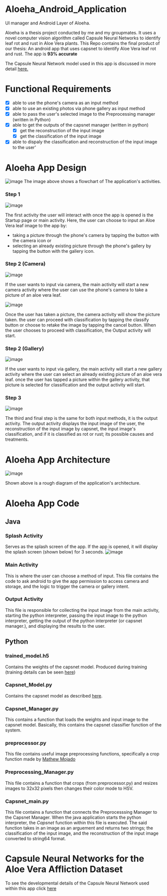 # Aloeha_Android_Application
UI manager and Android Layer of Aloeha. 

Aloeha is a thesis project conducted by me and my groupmates. It uses a novel computer vision algorithm called Capsule Neural Networks to 
identify leaf rot and rust in Aloe Vera plants. This Repo contains the final product of our thesis: An android app that uses capsnet to identify Aloe Vera leaf rot and rust. The app is **93% accurate** 

The Capsule Neural Network model used in this app is discussed in more detail [here.](https://github.com/Jedflo/Aloeha_capsule_neural_networks)

# Functional Requirements
- [x] able to use the phone's camera as an input method
- [x] able to use an existing photos via phone gallery as input method
- [x] able to pass the user's selected image to the Preprocessing manager (written in Python)
- [x] able to get the outputs of the capsnet manager (written in python)
  - [x] get the reconstruction of the input image
  - [x] get the classification of the input image   
- [x] able to dispaly the classification and reconstruction of the input image to the user'

# Aloeha App Design 

![image](https://user-images.githubusercontent.com/82581503/162132072-8f3ad615-0a54-425f-ac8b-da9655dbf526.png)
The image above shows a flowchart of The application's activities. 

### Step 1
![image](https://user-images.githubusercontent.com/82581503/162135510-62ade61e-3a3e-4d14-9bc8-ac7ffb601cc9.png)

The first activity the user will interact with once the app is opened is the Startup page or main activity. Here, the user can choose to input an Aloe Vera leaf image to the app by: 
- taking a picture through the phone's camera by tapping the button with the camera icon or 
- selecting an already existing picture through the phone's gallery by tapping the button with the gallery icon. 

### Step 2 (Camera)
![image](https://user-images.githubusercontent.com/82581503/162135943-ce2909ab-3477-45d9-aef8-7fb50413e1ad.png)

If the user wants to input via camera, the main activity will start a new camera activity where the user can use the phone's camera to take a picture of an aloe vera leaf.

![image](https://user-images.githubusercontent.com/82581503/162134894-ea9d24ef-f9a5-4e4d-97d6-e5d7504c36da.png)

Once the user has taken a picture, the camera activity will show the picture taken. the user can proceed with classification by tapping the classify button or choose to retake the image by tapping the cancel button. When the user chooses to proceed with classification, the Output activity will start.

### Step 2 (Gallery)
![image](https://user-images.githubusercontent.com/82581503/162137233-4773fb1b-3487-44f3-817f-7536232e9113.png)

If the user wants to input via gallery, the main activity will start a new gallery activity where the user can select an already existing picture of an aloe vera leaf. once the user has tapped a picture within the gallery activity, that picture is selected for classification and the output activity will start.

### Step 3 
![image](https://user-images.githubusercontent.com/82581503/162136130-2214f4d3-4aac-4ecb-85a7-f64aa973e7ad.png)

The third and final step is the same for both input methods, it is the output activity. The output activity displays the input image of the user, the reconstruction of the input image by capsnet, the input image's classification, and if it is classified as rot or rust; its possible causes and treatments. 

# Aloeha App Architecture

![image](https://user-images.githubusercontent.com/82581503/162374223-171248cb-2d36-41a3-80a9-e448e2b32c62.png)

Shown above is a rough diagram of the application's architecture. 

# Aloeha App Code
## Java
### Splash Activity
Serves as the splash screen of the app. If the app is opened, it will display the splash screen (shown below) for 3 seconds.
![image](https://user-images.githubusercontent.com/82581503/162375593-bff291e8-d2c6-40ca-99c2-35f9727b95a0.png)

### Main Activity
This is where the user can choose a method of input. This file contains the code to ask android to give the app permission to access camera and storage, and the logic to trigger the camera or gallery intent. 

### Output Activity
This file is responsible for collecting the input image from the main activity, starting the python interpreter, passing the input image to the python interpreter, getting the output of the python interpreter (or capsnet manager.), and displaying the results to the user. 

## Python
### trained_model.h5
Contains the weights of the capsnet model. Produced during training (training details can be seen [here](https://github.com/Jedflo/Aloeha_capsule_neural_networks))

### Capsnet_Model.py
Contains the capsnet model as described [here](https://github.com/Jedflo/Aloeha_capsule_neural_networks). 

### Capsnet_Manager.py
This contains a function that loads the weights and input image to the capsnet model. Basically, this contains the capsnet classifier function of the system.


### preprocessor.py
This file contains useful image preprocessing functions, specifically a crop function made by [Mathew Mojado](https://github.com/MachuMachu)

### Preprocessing_Manager.py
This file contains a function that crops (from preprocessor.py) and resizes images to 32x32 pixels then changes their color mode to HSV. 

### Capsnet_main.py
This file contains a function that connects the Preprocesssing Manager to the Capsnet Manager. When the java application starts the python interpreter, the *Capsnet* function within this file is executed. The said function takes in an image as an arguement and returns two strings; the classification of the input image, and the reconstruction of the input image converted to string64 format.


# Capsule Neural Networks for the Aloe Vera Affliction Dataset
To see the developmental details of the Capsule Neural Network used within this app click [here](https://github.com/Jedflo/Aloeha_capsule_neural_networks)









